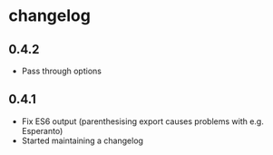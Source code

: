 # changelog

## 0.4.2

* Pass through options

## 0.4.1

* Fix ES6 output (parenthesising export causes problems with e.g. Esperanto)
* Started maintaining a changelog